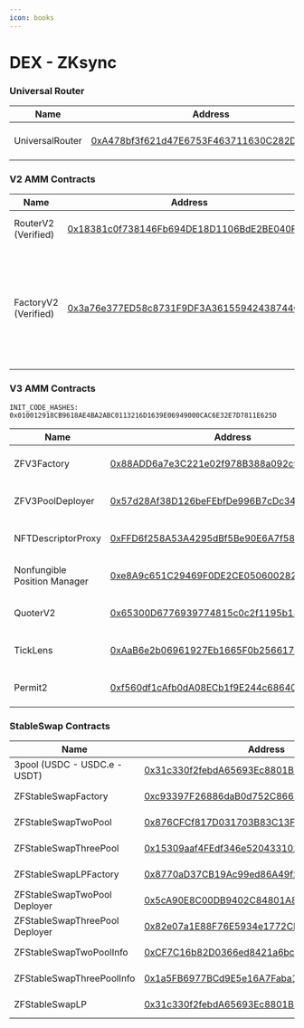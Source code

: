 ```yaml
---
icon: books
---
```


# DEX - ZKsync

### Universal Router

<table data-full-width="false"><thead><tr><th>Name</th><th>Address</th><th>Owner</th></tr></thead><tbody><tr><td>UniversalRouter</td><td><a href="https://era.zksync.network/address/0xA478bf3f621d47E6753F463711630C282D2803aB#code">0xA478bf3f621d47E6753F463711630C282D2803aB</a></td><td><a href="https://app.safe.global/settings/setup?safe=zksync:0x0D64C4eb0547C1F51b78Fb1A53583dC9042238C0">Multisig Core Wallet</a></td></tr></tbody></table>

### V2 AMM Contracts

<table data-full-width="false"><thead><tr><th>Name</th><th>Address</th><th>Owner</th></tr></thead><tbody><tr><td>RouterV2 (Verified)</td><td><a href="https://era.zksync.network/address/0x18381c0f738146Fb694DE18D1106BdE2BE040Fa4#code">0x18381c0f738146Fb694DE18D1106BdE2BE040Fa4</a></td><td>No contract owner</td></tr><tr><td>FactoryV2 (Verified)</td><td><a href="https://era.zksync.network/address/0x3a76e377ED58c8731F9DF3A36155942438744Ce3#code">0x3a76e377ED58c8731F9DF3A36155942438744Ce3</a></td><td><p>No contract owner</p><p>Fee Setter:  <a href="https://era.zksync.network/address/0x97F03B2F6246Da8ff336f37ad3b047f7C3f74E59#code">Timelock Core 48 hours</a></p></td></tr></tbody></table>

### V3 AMM Contracts

`INIT_CODE_HASHES: 0x010012918CB9618AE4BA2ABC0113216D1639E06949000CAC6E32E7D7811E625D`

<table data-full-width="false"><thead><tr><th>Name</th><th>Address</th><th>Owner</th></tr></thead><tbody><tr><td>ZFV3Factory</td><td><a href="https://era.zksync.network/address/0x88ADD6a7e3C221e02f978B388a092c9FD8cd7850#code">0x88ADD6a7e3C221e02f978B388a092c9FD8cd7850</a></td><td><a href="https://app.safe.global/settings/setup?safe=zksync:0x0D64C4eb0547C1F51b78Fb1A53583dC9042238C0">Multisig Core Wallet</a></td></tr><tr><td>ZFV3PoolDeployer</td><td><a href="https://era.zksync.network/address/0x57d28af38d126befebfde996b7cdc34d58ad4cfb#code">0x57d28Af38D126beFEbfDe996B7cDc34d58Ad4CFB</a></td><td>No contract owner</td></tr><tr><td>NFTDescriptorProxy</td><td><a href="https://era.zksync.network/address/0xffd6f258a53a4295dbf5be90e6a7f58aef2d38f7#code">0xFFD6f258A53A4295dBf5Be90E6A7f58AEF2d38F7</a></td><td>No contract owner</td></tr><tr><td>Nonfungible Position Manager</td><td><a href="https://era.zksync.network/address/0xe8A9c651C29469F0DE2CE0506002828A7E683860#code">0xe8A9c651C29469F0DE2CE0506002828A7E683860</a></td><td>No contract owner</td></tr><tr><td>QuoterV2</td><td><a href="https://era.zksync.network/address/0x65300D6776939774815c0c2f1195b13254586a0F#code">0x65300D6776939774815c0c2f1195b13254586a0F</a></td><td>No contract owner</td></tr><tr><td>TickLens</td><td><a href="https://era.zksync.network/address/0xAaB6e2b06961927Eb1665F0b2566170c71be50d3#code">0xAaB6e2b06961927Eb1665F0b2566170c71be50d3</a></td><td>No contract owner</td></tr><tr><td>Permit2</td><td><a href="https://era.zksync.network/address/0xf560df1cAfb0dA08ECb1f9E244c68640b701E53E#code">0xf560df1cAfb0dA08ECb1f9E244c68640b701E53E</a></td><td>No contract owner</td></tr></tbody></table>

### StableSwap Contracts

<table data-full-width="false"><thead><tr><th>Name</th><th>Address</th><th>Owner</th></tr></thead><tbody><tr><td>3pool (USDC - USDC.e - USDT)</td><td><a href="https://era.zksync.network/address/0x31c330f2febdA65693Ec8801B77A93c6D1F479e4">0x31c330f2febdA65693Ec8801B77A93c6D1F479e4</a></td><td>No contract owner</td></tr><tr><td>ZFStableSwapFactory</td><td><a href="https://era.zksync.network/address/0xc93397F26886daB0d752C86612C78dbd2C1d5a59#code">0xc93397F26886daB0d752C86612C78dbd2C1d5a59</a></td><td><a href="https://app.safe.global/settings/setup?safe=zksync:0x0D64C4eb0547C1F51b78Fb1A53583dC9042238C0">Multisig Core Wallet</a></td></tr><tr><td>ZFStableSwapTwoPool</td><td><a href="https://era.zksync.network/address/0x876CFCf817D031703B83C13FE0e7838E8C5aaBca#code">0x876CFCf817D031703B83C13FE0e7838E8C5aaBca</a></td><td><a href="https://app.safe.global/settings/setup?safe=zksync:0x0D64C4eb0547C1F51b78Fb1A53583dC9042238C0">Multisig Core Wallet</a></td></tr><tr><td>ZFStableSwapThreePool </td><td><a href="https://era.zksync.network/address/0x15309aaf4FEdf346e5204331027b4eF7b75b1Dd7#code">0x15309aaf4FEdf346e5204331027b4eF7b75b1Dd7</a></td><td><a href="https://app.safe.global/settings/setup?safe=zksync:0x0D64C4eb0547C1F51b78Fb1A53583dC9042238C0">Multisig Core Wallet</a></td></tr><tr><td>ZFStableSwapLPFactory </td><td><a href="https://era.zksync.network/address/0x8770aD37CB19Ac99ed86A49f2982592C323c17bE#code">0x8770aD37CB19Ac99ed86A49f2982592C323c17bE</a></td><td><a href="https://era.zksync.network/address/0xc93397F26886daB0d752C86612C78dbd2C1d5a59#code">ZFStableSwap Factory </a></td></tr><tr><td>ZFStableSwapTwoPool Deployer</td><td><a href="https://era.zksync.network/address/0x5cA90E8C00DB9402C84801A83f1fD24DDDa72C20#code">0x5cA90E8C00DB9402C84801A83f1fD24DDDa72C20</a></td><td><a href="https://era.zksync.network/address/0xc93397F26886daB0d752C86612C78dbd2C1d5a59#code">ZFStableSwap Factory</a></td></tr><tr><td>ZFStableSwapThreePool Deployer</td><td><a href="https://era.zksync.network/address/0x82e07a1E88F76E5934e1772CFd2A6ABcE1d6bf11#code">0x82e07a1E88F76E5934e1772CFd2A6ABcE1d6bf11</a></td><td><a href="https://era.zksync.network/address/0xc93397F26886daB0d752C86612C78dbd2C1d5a59#code">ZFStableSwap Factory</a></td></tr><tr><td>ZFStableSwapTwoPoolInfo</td><td><a href="https://era.zksync.network/address/0xCF7C16b82D0366ed8421a6bc71a56b97D7E5FF35#code">0xCF7C16b82D0366ed8421a6bc71a56b97D7E5FF35</a></td><td>No contract owner</td></tr><tr><td>ZFStableSwapThreePoolInfo</td><td><a href="https://era.zksync.network/address/0x1a5FB6977BCd9E5e16A7Faba15134a1A6CA4A0C9#code">0x1a5FB6977BCd9E5e16A7Faba15134a1A6CA4A0C9</a></td><td>No contract owner</td></tr><tr><td>ZFStableSwapLP</td><td><a href="https://era.zksync.network/address/0x31c330f2febdA65693Ec8801B77A93c6D1F479e4#code">0x31c330f2febdA65693Ec8801B77A93c6D1F479e4</a></td><td>No contract owner</td></tr></tbody></table>

